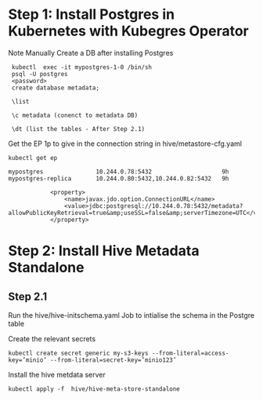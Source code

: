 

# Step 1: Install Postgres in Kubernetes with Kubegres Operator



Note
Manually Create a DB after installing Postgres

```
 kubectl  exec -it mypostgres-1-0 /bin/sh
 psql -U postgres
 <password>
 create database metadata;
 
 \list

 \c metadata (conenct to metadata DB)

 \dt (list the tables - After Step 2.1)
 ```

Get the EP 1p to give in the connection string in hive/metastore-cfg.yaml

```
kubectl get ep 

mypostgres               10.244.0.78:5432                    9h
mypostgres-replica       10.244.0.80:5432,10.244.0.82:5432   9h
```

```
            <property>
                <name>javax.jdo.option.ConnectionURL</name>
                <value>jdbc:postgresql://10.244.0.78:5432/metadata?allowPublicKeyRetrieval=true&amp;useSSL=false&amp;serverTimezone=UTC</value>
            </property>
```


# Step 2: Install Hive Metadata Standalone


## Step 2.1

Run the hive/hive-initschema.yaml Job to intialise the schema in the Postgre table

Create the relevant secrets

```
kubectl create secret generic my-s3-keys --from-literal=access-key=’minio’ --from-literal=secret-key=’minio123’
```

Install the hive metdata server 

```
kubectl apply -f  hive/hive-meta-store-standalone
```
